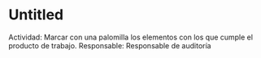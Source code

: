# Untitled

Actividad: Marcar con una palomilla los elementos con los que cumple el producto de trabajo.
Responsable: Responsable de auditoría